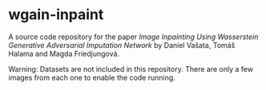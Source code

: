 # wgain-inpaint
A source code repository for the paper *Image Inpainting Using Wasserstein Generative Adversarial Imputation Network* by Daniel Vašata, Tomáš Halama and Magda Friedjungová.

Warning: Datasets are not included in this repository. There are only a few images from each one to enable the code running.
